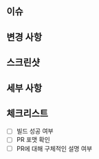 ## 이슈

## 변경 사항

## 스크린샷

## 세부 사항

## 체크리스트

- [ ] 빌드 성공 여부
- [ ] PR 포맷 확인
- [ ] PR에 대해 구체적인 설명 여부
